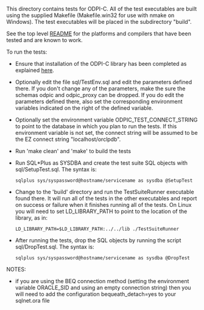 This directory contains tests for ODPI-C. All of the test executables are built
using the supplied Makefile (Makefile.win32 for use with nmake on Windows). The
test executables will be placed in the subdirectory "build".

See the top level [README](../README.md) for the platforms and compilers that
have been tested and are known to work.

To run the tests:

  - Ensure that installation of the ODPI-C library has been completed as
    explained [here](https://oracle.github.io/odpi/doc/installation.html).

  - Optionally edit the file sql/TestEnv.sql and edit the parameters defined
    there. If you don't change any of the parameters, make the sure the schemas
    odpic and odpic_proxy can be dropped. If you do edit the parameters defined
    there, also set the corresponding environment variables indicated on the
    right of the defined variable.

  - Optionally set the environment variable ODPIC_TEST_CONNECT_STRING to point
    to the database in which you plan to run the tests. If this environment
    variable is not set, the connect string will be assumed to be the
    EZ connect string "localhost/orclpdb".

  - Run 'make clean' and 'make' to build the tests

  - Run SQL\*Plus as SYSDBA and create the test suite SQL objects with
    sql/SetupTest.sql.  The syntax is:

        sqlplus sys/syspassword@hostname/servicename as sysdba @SetupTest

  - Change to the 'build' directory and run the TestSuiteRunner executable
    found there. It will run all of the tests in the other executables and
    report on success or failure when it finishes running all of the tests.
    On Linux you will need to set LD_LIBRARY_PATH to point to the location of
    the library, as in:

        LD_LIBRARY_PATH=$LD_LIBRARY_PATH:../../lib ./TestSuiteRunner

  - After running the tests, drop the SQL objects by running the
    script sql/DropTest.sql.  The syntax is:

        sqlplus sys/syspassword@hostname/servicename as sysdba @DropTest

NOTES:

  - if you are using the BEQ connection method (setting the environment
    variable ORACLE_SID and using an empty connection string) then you will
    need to add the configuration bequeath_detach=yes to your sqlnet.ora file

